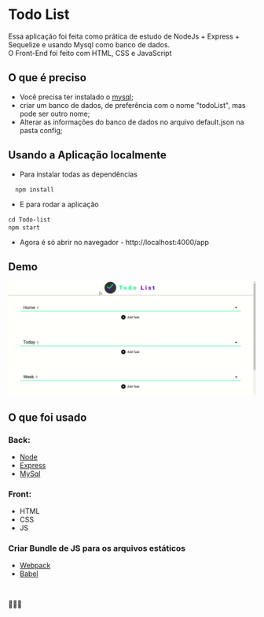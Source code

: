 # Todo List

Essa aplicação foi feita como prática de estudo de NodeJs + Express + Sequelize e usando Mysql como banco de dados.</br>
O Front-End foi feito com HTML, CSS e JavaScript</br>

## O que é preciso

- Você precisa ter instalado o [mysql](https://www.mysql.com/);
- criar um banco de dados, de preferência com o nome "todoList", mas pode ser outro nome;
- Alterar as informações do banco de dados no arquivo default.json na pasta config;

## Usando a Aplicação localmente

- Para instalar todas as dependências

```unix
  npm install
```

- E para rodar a aplicação

```unix
cd Todo-list
npm start
```

- Agora é só abrir no navegador - http://localhost:4000/app

## Demo

![todoList](./demo/demo.gif)

## O que foi usado

### Back:

- [Node](https://nodejs.org/en/)
- [Express](https://expressjs.com/)
- [MySql](https://www.mysql.com/)

### Front:

- HTML
- CSS
- JS

### Criar Bundle de JS para os arquivos estáticos

- [Webpack](https://webpack.js.org/)
- [Babel](https://babeljs.io/)

</br>

🚀🚀🚀
